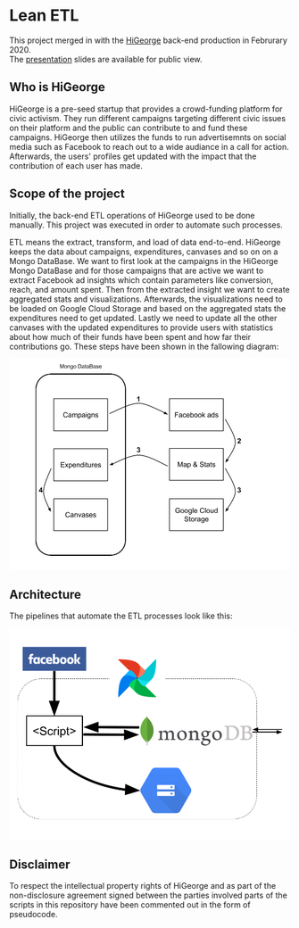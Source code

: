 Lean ETL
=======
This project merged in with the [HiGeorge](https://hi-george.com/) back-end production in Februrary 2020.  
The [presentation](https://docs.google.com/presentation/d/1mK1OKe9bXOSkPA-jcyNH0rwXlT49Bf4ys_a_pqeL9ls/edit#slide=id.g6eebf444bf_1_0)
slides are available for public view.

Who is HiGeorge
---
HiGeorge is a pre-seed startup that provides a crowd-funding platform for civic activism. They run different campaigns
targeting different civic issues on their platform and the public can contribute to and fund these campaigns.
HiGeorge then utilizes the funds to run advertisemnts on social media such as Facebook to reach out to a wide audiance 
in a call for action. Afterwards, the users' profiles get updated with the impact that the contribution of each user has made.

Scope of the project
---
Initially, the back-end ETL operations of HiGeorge used to be done manually. This project was executed in order to automate 
such processes.

ETL means the extract, transform, and load of data end-to-end. HiGeorge keeps the data about campaigns, expenditures, canvases and so on on a Mongo DataBase. We want to first look at the campaigns in the HiGeorge Mongo DataBase and for those campaigns that are active we want to extract Facebook ad insights which contain parameters like conversion, reach, and amount spent. Then from the extracted insight we want to create aggregated stats and visualizations. Afterwards, the visualizations need to be loaded on Google Cloud Storage and based on the aggregated stats the expenditures need to get updated. Lastly we need to update all the other canvases with the updated expenditures to provide users with statistics about how much of their funds have been spent and how far their contributions go. These steps have been shown in the fallowing diagram:

![ETL-Processes](/images/ETL-Processes.png "ETL Processes")


Architecture
---
The pipelines that automate the ETL processes look like this:

![Architecture](/images/Architecture.png "Architecture")

Disclaimer
---
To respect the intellectual property rights of HiGeorge and as part of the non-disclosure agreement signed between the 
parties involved parts of the scripts in this repository have been commented out in the form of 
pseudocode.
